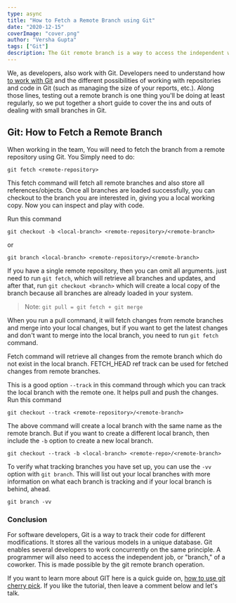 ```yaml
---
type: async
title: "How to Fetch a Remote Branch using Git"
date: "2020-12-15"
coverImage: "cover.png"
author: "Versha Gupta"
tags: ["Git"]
description: The Git remote branch is a way to access the independent work of a co-worker. Find out how to fetch a remote branch using git in this article.
---
```


We, as developers, also work with Git. Developers need to understand how [to work with Git](https://www.loginradius.com/blog/async/github-api/) and the different possibilities of working with repositories and code in Git (such as managing the size of your reports, etc.). Along those lines, testing out a remote branch is one thing you'll be doing at least regularly, so we put together a short guide to cover the ins and outs of dealing with small branches in Git.

## Git: How to Fetch a Remote Branch

When working in the team, You will need to fetch the branch from a remote repository using Git.
You Simply  need to do:

```
git fetch <remote-repository>
```

This fetch command will fetch all remote branches and also store all references/objects. Once all branches are loaded successfully, you can checkout to the branch you are interested in, giving you a local working copy. Now you can inspect and play with code.

Run this command

```
git checkout -b <local-branch> <remote-repository>/<remote-branch>
```

or

```
git branch <local-branch> <remote-repository>/<remote-branch>
```

If you have a single remote repository, then you can omit all arguments. just need to run `git fetch`, which will retrieve all branches and updates, and after that, run `git checkout <branch>`
which will create a local copy of the branch because all branches are already loaded in your system.

> Note: `git pull = git fetch + git merge`

When you run a pull command, it will fetch changes from remote branches and merge into your local changes, but if you want to get the latest changes and don't want to merge into the local branch, you need to run `git fetch` command.

Fetch command will retrieve all changes from the remote branch which do not exist in the local branch. FETCH_HEAD ref track can be used for fetched changes from remote branches. 

This is a good option `--track` in this command through which you can track the local branch with the remote one. It helps pull and push the changes.
Run this command

```
git checkout --track <remote-repository>/<remote-branch>
```

The above command will create a local branch with the same name as the remote branch. But if you want to create a different local branch, then include the `-b` option to create a new local branch.

```
git checkout --track -b <local-branch> <remote-repo>/<remote-branch>
```

To verify what tracking branches you have set up, you can use the `-vv` option with `git branch`. This will list out your local branches with more information on what each branch is tracking and if your local branch is behind, ahead.

```
git branch -vv
```

### Conclusion

For software developers, Git is a way to track their code for different modifications. It stores all the various models in a unique database. Git enables several developers to work concurrently on the same principle. A programmer will also need to access the independent job, or "branch," of a coworker. This is made possible by the git remote branch operation.

If you want to learn more about GIT here is a quick guide on, [how to use git cherry pick](/git-cherry-pick/). If you like the tutorial, then leave a comment below and let's talk.

